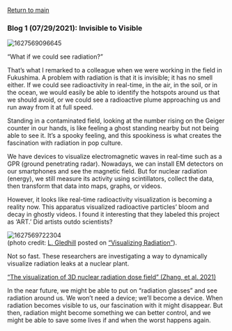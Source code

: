 <a href="https://misayasu.github.io/">Return to main</a><br/>

### Blog 1 (07/29/2021): Invisible to Visible 

![1627569096645](https://user-images.githubusercontent.com/24228560/133651213-d85dd2f2-dbe0-41d1-a98f-1c11a2ed0898.png)<br/>

“What if we could see radiation?”<br/>

That’s what I remarked to a colleague when we were working in the field in Fukushima. A problem with radiation is that it is invisible; it has no smell either. If we could see radioactivity in real-time, in the air, in the soil, or in the ocean, we would easily be able to identify the hotspots around us that we should avoid, or we could see a radioactive plume approaching us and run away from it at full speed.<br/>

Standing in a contaminated field, looking at the number rising on the Geiger counter in our hands, is like feeling a ghost standing nearby but not being able to see it. It’s a spooky feeling, and this spookiness is what creates the fascination with radiation in pop culture.<br/>

We have devices to visualize electromagnetic waves in real-time such as a GPR (ground penetrating radar). Nowadays, we can install EM detectors on our smartphones and see the magnetic field. But for nuclear radiation (energy), we still measure its activity using scintillators, collect the data, then transform that data into maps, graphs, or videos.<br/>

However, it looks like real-time radioactivity visualization is becoming a reality now. This apparatus visualized radioactive particles’ bloom and decay in ghostly videos. I found it interesting that they labeled this project as ‘ART.’ Did artists outdo scientists? <br/>

![1627569722304](https://user-images.githubusercontent.com/24228560/133651712-e156e632-2d74-450b-8cb9-d69885be1154.png)<br/>
(photo credit: <a href="https://www.lindengledhill.com/" target="_blank">L. Gledhill</a> posted on <a href="https://fyfluiddynamics.com/2021/04/visualizing-radiation" target="_blank">“Visualizing Radiation”</a>).<br/> 

Not so fast. These researchers are investigating a way to dynamically visualize radiation leaks at a nuclear plant.<br/>

<a href="https://www.sciencedirect.com/science/article/abs/pii/S0149197021002596" target="_blank">“The visualization of 3D nuclear radiation dose field” (Zhang, et al. 2021)</a><br/>

In the near future, we might be able to put on “radiation glasses” and see radiation around us. We won’t need a device; we’ll become a device. When radiation becomes visible to us, our fascination with it might disappear. But then, radiation might become something we can better control, and we might be able to save some lives if and when the worst happens again.
